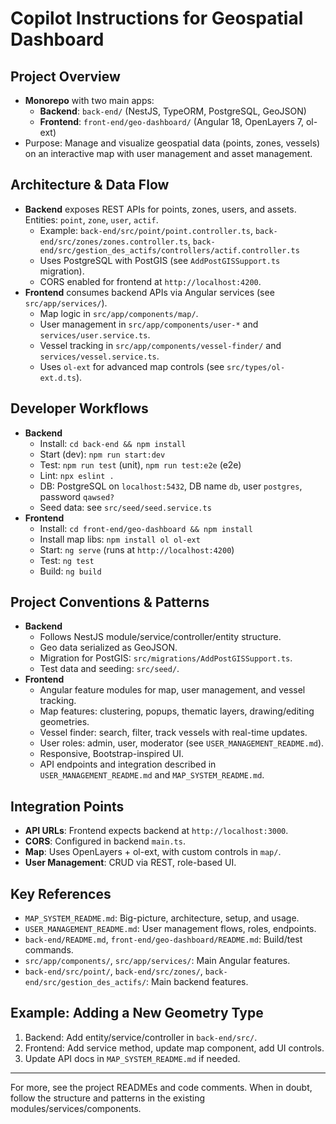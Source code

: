 # Copilot Instructions for Geospatial Dashboard

## Project Overview
- **Monorepo** with two main apps:
  - **Backend**: `back-end/` (NestJS, TypeORM, PostgreSQL, GeoJSON)
  - **Frontend**: `front-end/geo-dashboard/` (Angular 18, OpenLayers 7, ol-ext)
- Purpose: Manage and visualize geospatial data (points, zones, vessels) on an interactive map with user management and asset management.

## Architecture & Data Flow
- **Backend** exposes REST APIs for points, zones, users, and assets. Entities: `point`, `zone`, `user`, `actif`.
  - Example: `back-end/src/point/point.controller.ts`, `back-end/src/zones/zones.controller.ts`, `back-end/src/gestion_des_actifs/controllers/actif.controller.ts`
  - Uses PostgreSQL with PostGIS (see `AddPostGISSupport.ts` migration).
  - CORS enabled for frontend at `http://localhost:4200`.
- **Frontend** consumes backend APIs via Angular services (see `src/app/services/`).
  - Map logic in `src/app/components/map/`.
  - User management in `src/app/components/user-*` and `services/user.service.ts`.
  - Vessel tracking in `src/app/components/vessel-finder/` and `services/vessel.service.ts`.
  - Uses `ol-ext` for advanced map controls (see `src/types/ol-ext.d.ts`).

## Developer Workflows
- **Backend**
  - Install: `cd back-end && npm install`
  - Start (dev): `npm run start:dev`
  - Test: `npm run test` (unit), `npm run test:e2e` (e2e)
  - Lint: `npx eslint .`
  - DB: PostgreSQL on `localhost:5432`, DB name `db`, user `postgres`, password `qawsed?`
  - Seed data: see `src/seed/seed.service.ts`
- **Frontend**
  - Install: `cd front-end/geo-dashboard && npm install`
  - Install map libs: `npm install ol ol-ext`
  - Start: `ng serve` (runs at `http://localhost:4200`)
  - Test: `ng test`
  - Build: `ng build`

## Project Conventions & Patterns
- **Backend**
  - Follows NestJS module/service/controller/entity structure.
  - Geo data serialized as GeoJSON.
  - Migration for PostGIS: `src/migrations/AddPostGISSupport.ts`.
  - Test data and seeding: `src/seed/`.
- **Frontend**
  - Angular feature modules for map, user management, and vessel tracking.
  - Map features: clustering, popups, thematic layers, drawing/editing geometries.
  - Vessel finder: search, filter, track vessels with real-time updates.
  - User roles: admin, user, moderator (see `USER_MANAGEMENT_README.md`).
  - Responsive, Bootstrap-inspired UI.
  - API endpoints and integration described in `USER_MANAGEMENT_README.md` and `MAP_SYSTEM_README.md`.

## Integration Points
- **API URLs**: Frontend expects backend at `http://localhost:3000`.
- **CORS**: Configured in backend `main.ts`.
- **Map**: Uses OpenLayers + ol-ext, with custom controls in `map/`.
- **User Management**: CRUD via REST, role-based UI.

## Key References
- `MAP_SYSTEM_README.md`: Big-picture, architecture, setup, and usage.
- `USER_MANAGEMENT_README.md`: User management flows, roles, endpoints.
- `back-end/README.md`, `front-end/geo-dashboard/README.md`: Build/test commands.
- `src/app/components/`, `src/app/services/`: Main Angular features.
- `back-end/src/point/`, `back-end/src/zones/`, `back-end/src/gestion_des_actifs/`: Main backend features.

## Example: Adding a New Geometry Type
1. Backend: Add entity/service/controller in `back-end/src/`.
2. Frontend: Add service method, update map component, add UI controls.
3. Update API docs in `MAP_SYSTEM_README.md` if needed.

---
For more, see the project READMEs and code comments. When in doubt, follow the structure and patterns in the existing modules/services/components.
